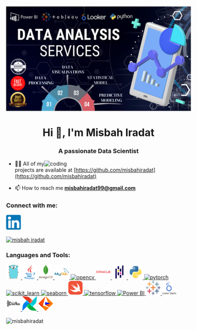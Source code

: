 ![logo](https://github.com/misbahiradat/misbahiradat/blob/main/Data%20analysis%20gig%20(5).png)
<h1 align="center">Hi 👋, I'm Misbah Iradat</h1>
<h3 align="center">A passionate Data Scientist</h3>

<img align="right" alt="coding" width="400" src= "https://user-images.githubusercontent.com/55389276/140866485-8fb1c876-9a8f-4d6a-98dc-08c4981eaf70.gif">

- 👨‍💻 All of my projects are available at [https://github.com/misbahiradat](https://github.com/misbahiradat)

- 📫 How to reach me **misbahiradat99@gmail.com**

<h3 align="left">Connect with me:</h3>
<a href="https://www.linkedin.com/in/misbah-iradat-667893212/" target="_blank" rel="noreferrer">
    <img src="https://github.com/misbahiradat/misbahiradat/blob/main/download%20(8).png" alt="LinkedIn" width="40" height="40"/>
  </a>
<p align="left">
<a href="https://linkedin.com/in/misbah iradat" target="blank"><img align="center" src="https://raw.githubusercontent.com/rahuldkjain/github-profile-readme-generator/master/src/images/icons/Social/linked-in-alt.svg" alt="misbah iradat" height="30" width="40" /></a>
</p>

<h3 align="left">Languages and Tools:</h3>
<p align="left"> <a href="https://golang.org" target="_blank" rel="noreferrer"> <img src="https://raw.githubusercontent.com/devicons/devicon/master/icons/go/go-original.svg" alt="go" width="40" height="40"/> </a> <a href="https://www.java.com" target="_blank" rel="noreferrer"> <img src="https://raw.githubusercontent.com/devicons/devicon/master/icons/java/java-original.svg" alt="java" width="40" height="40"/> </a> <a href="https://www.mongodb.com/" target="_blank" rel="noreferrer"> <img src="https://raw.githubusercontent.com/devicons/devicon/master/icons/mongodb/mongodb-original-wordmark.svg" alt="mongodb" width="40" height="40"/> </a> <a href="https://www.mysql.com/" target="_blank" rel="noreferrer"> <img src="https://raw.githubusercontent.com/devicons/devicon/master/icons/mysql/mysql-original-wordmark.svg" alt="mysql" width="40" height="40"/> </a> <a href="https://opencv.org/" target="_blank" rel="noreferrer"> <img src="https://www.vectorlogo.zone/logos/opencv/opencv-icon.svg" alt="opencv" width="40" height="40"/> </a> <a href="https://www.oracle.com/" target="_blank" rel="noreferrer"> <img src="https://raw.githubusercontent.com/devicons/devicon/master/icons/oracle/oracle-original.svg" alt="oracle" width="40" height="40"/> </a> <a href="https://pandas.pydata.org/" target="_blank" rel="noreferrer"> <img src="https://raw.githubusercontent.com/devicons/devicon/2ae2a900d2f041da66e950e4d48052658d850630/icons/pandas/pandas-original.svg" alt="pandas" width="40" height="40"/> </a> <a href="https://www.python.org" target="_blank" rel="noreferrer"> <img src="https://raw.githubusercontent.com/devicons/devicon/master/icons/python/python-original.svg" alt="python" width="40" height="40"/> </a> <a href="https://pytorch.org/" target="_blank" rel="noreferrer"> <img src="https://www.vectorlogo.zone/logos/pytorch/pytorch-icon.svg" alt="pytorch" width="40" height="40"/> </a> <a href="https://scikit-learn.org/" target="_blank" rel="noreferrer"> <img src="https://upload.wikimedia.org/wikipedia/commons/0/05/Scikit_learn_logo_small.svg" alt="scikit_learn" width="40" height="40"/> </a> <a href="https://seaborn.pydata.org/" target="_blank" rel="noreferrer"> <img src="https://seaborn.pydata.org/_images/logo-mark-lightbg.svg" alt="seaborn" width="40" height="40"/> </a> <a href="https://developer.apple.com/swift/" target="_blank" rel="noreferrer"> <img src="https://raw.githubusercontent.com/devicons/devicon/master/icons/swift/swift-original.svg" alt="swift" width="40" height="40"/> </a> <a href="https://www.tensorflow.org" target="_blank" rel="noreferrer"> <img src="https://www.vectorlogo.zone/logos/tensorflow/tensorflow-icon.svg" alt="tensorflow" width="40" height="40"/> </a> 
<a href="https://powerbi.com" target="_blank" rel="noreferrer">
    <img src="https://github.com/microsoft/PowerBI-Icons/blob/main/SVG/Desktop.svg" alt="Power BI" width="40" height="40"/>
  </a>
<a href="https://www.tableau.com" target="_blank" rel="noreferrer">
    <img src="https://github.com/misbahiradat/misbahiradat/blob/main/images%20(1).png" alt="Tableau" width="40" height="40"/>
  </a>
<a href="https://looker.com" target="_blank" rel="noreferrer">
    <img src="https://github.com/misbahiradat/misbahiradat/blob/main/download%20(3).jpeg" alt="Google Looker" width="40" height="40"/>
  </a>
<a href="https://kafka.apache.org" target="_blank" rel="noreferrer">
    <img src="https://github.com/misbahiradat/misbahiradat/blob/main/download%20(5).png" alt="Apache Kafka" width="40" height="40"/>
  </a>
<a href="https://airflow.apache.org" target="_blank" rel="noreferrer">
    <img src="https://github.com/misbahiradat/misbahiradat/blob/main/download%20(6).png" alt="Apache Airflow" width="40" height="40"/>
  </a>
<a href="https://www.informatica.com" target="_blank" rel="noreferrer">
    <img src="https://github.com/misbahiradat/misbahiradat/blob/main/download%20(7).png" alt="Informatica" width="40" height="40"/>
  </a>
</p>

<p><img align="center" src="https://github-readme-stats.vercel.app/api/top-langs?username=misbahiradat&show_icons=true&locale=en&layout=compact" alt="misbahiradat" /></p>

